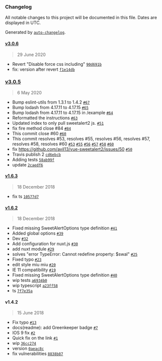 ### Changelog

All notable changes to this project will be documented in this file. Dates are displayed in UTC.

Generated by [`auto-changelog`](https://github.com/CookPete/auto-changelog).

#### [v3.0.6](https://github.com/avil13/vue-sweetalert2/compare/v3.0.5...v3.0.6)

> 29 June 2020

- Revert "Disable force css including" [`90d691b`](https://github.com/avil13/vue-sweetalert2/commit/90d691b0182a953d87a5d2159e5bc355e88a6f61)
- fix: version after revert [`f1e14db`](https://github.com/avil13/vue-sweetalert2/commit/f1e14db9d96f285e4749772f94ad67be3d875237)

### [v3.0.5](https://github.com/avil13/vue-sweetalert2/compare/v1.6.3...v3.0.5)

> 6 May 2020

- Bump eslint-utils from 1.3.1 to 1.4.2 [`#67`](https://github.com/avil13/vue-sweetalert2/pull/67)
- Bump lodash from 4.17.11 to 4.17.15 [`#65`](https://github.com/avil13/vue-sweetalert2/pull/65)
- Bump lodash from 4.17.11 to 4.17.15 in /example [`#64`](https://github.com/avil13/vue-sweetalert2/pull/64)
- Reformatted the instructions [`#63`](https://github.com/avil13/vue-sweetalert2/pull/63)
- Updated index to only pull sweetalert2 js. [`#51`](https://github.com/avil13/vue-sweetalert2/pull/51)
- fix fire method  close #84 [`#84`](https://github.com/avil13/vue-sweetalert2/issues/84)
- This commit  close #60 [`#60`](https://github.com/avil13/vue-sweetalert2/issues/60)
- This commit resolves #53, resolves #55, resolves #56, resolves #57, resolves #58, resolves #60 [`#53`](https://github.com/avil13/vue-sweetalert2/issues/53) [`#55`](https://github.com/avil13/vue-sweetalert2/issues/55) [`#56`](https://github.com/avil13/vue-sweetalert2/issues/56) [`#57`](https://github.com/avil13/vue-sweetalert2/issues/57) [`#58`](https://github.com/avil13/vue-sweetalert2/issues/58) [`#60`](https://github.com/avil13/vue-sweetalert2/issues/60)
- fix https://github.com/avil13/vue-sweetalert2/issues/50 [`#50`](https://github.com/avil13/vue-sweetalert2/issues/50)
- Travis publish 2 [`cd6ebcb`](https://github.com/avil13/vue-sweetalert2/commit/cd6ebcbc324a87514a0ab4f06473d8f1a448b0c1)
- Adding tests [`58ab99f`](https://github.com/avil13/vue-sweetalert2/commit/58ab99f9071fe043f51b371b1fa1c47cdfe0adae)
- update [`2caedf6`](https://github.com/avil13/vue-sweetalert2/commit/2caedf6f71d67bc1651b6a630a86cd983f65d578)

#### [v1.6.3](https://github.com/avil13/vue-sweetalert2/compare/v1.6.2...v1.6.3)

> 18 December 2018

- fix ts [`10577d7`](https://github.com/avil13/vue-sweetalert2/commit/10577d7fdab811cfca48c34ad4d4278ad5c65c2a)

#### [v1.6.2](https://github.com/avil13/vue-sweetalert2/compare/v1.4.2...v1.6.2)

> 18 December 2018

- Fixed missing SweetAlertOptions type definition [`#41`](https://github.com/avil13/vue-sweetalert2/pull/41)
- Added global options [`#39`](https://github.com/avil13/vue-sweetalert2/pull/39)
- Dev [`#32`](https://github.com/avil13/vue-sweetalert2/pull/32)
- Add configuration for nuxt.js [`#30`](https://github.com/avil13/vue-sweetalert2/pull/30)
- add nuxt module [`#29`](https://github.com/avil13/vue-sweetalert2/pull/29)
- solves "error TypeError: Cannot redefine property: $swal" [`#25`](https://github.com/avil13/vue-sweetalert2/pull/25)
- Fixed typo [`#23`](https://github.com/avil13/vue-sweetalert2/pull/23)
- edit style miu miu [`#20`](https://github.com/avil13/vue-sweetalert2/pull/20)
- IE 11 compatibility [`#19`](https://github.com/avil13/vue-sweetalert2/pull/19)
- Fixed missing SweetAlertOptions type definition [`#40`](https://github.com/avil13/vue-sweetalert2/issues/40)
- wip tests [`a6934b0`](https://github.com/avil13/vue-sweetalert2/commit/a6934b089eaa945e096825dcaa9810c714e18713)
- wip typescript [`a23ff58`](https://github.com/avil13/vue-sweetalert2/commit/a23ff58dc7f3ad8e13cba8276fb9613e02b70845)
- ts [`7f7e35a`](https://github.com/avil13/vue-sweetalert2/commit/7f7e35abefa8c81a43d0b21f3b42fd7598a4301c)

#### v1.4.2

> 15 June 2018

- Fix typo [`#13`](https://github.com/avil13/vue-sweetalert2/pull/13)
- docs(readme): add Greenkeeper badge [`#7`](https://github.com/avil13/vue-sweetalert2/pull/7)
- IOS 9 fix [`#2`](https://github.com/avil13/vue-sweetalert2/pull/2)
- Quick fix on the link [`#1`](https://github.com/avil13/vue-sweetalert2/pull/1)
- wip [`36cc274`](https://github.com/avil13/vue-sweetalert2/commit/36cc27462a9386b0336ea34d1bb4feb7bd397e9b)
- version [`0aeac8c`](https://github.com/avil13/vue-sweetalert2/commit/0aeac8cc4f21b361c4b15e0da435f898edc8b69d)
- fix vulnerabilities [`8838b87`](https://github.com/avil13/vue-sweetalert2/commit/8838b874b9c3854db8dbe6571e7125f78e873e26)
